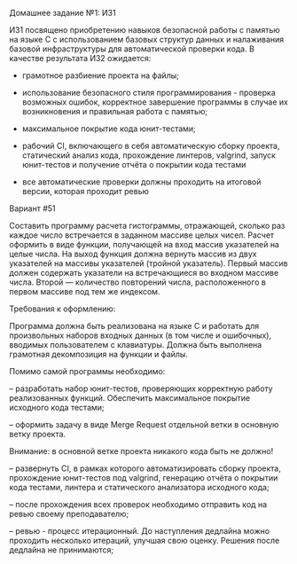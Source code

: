Домашнее задание №1: ИЗ1

ИЗ1 посвящено приобретению навыков безопасной работы с памятью на языке C с использованием базовых структур данных и налаживания базовой инфраструктуры для автоматической проверки кода. В качестве результата ИЗ2 ожидается:

* грамотное разбиение проекта на файлы;

* использование безопасного стиля программирования - проверка возможных ошибок, корректное завершение программы в случае их возникновения и правильная работа с памятью;

* максимальное покрытие кода юнит-тестами;

* рабочий CI, включающего в себя автоматическую сборку проекта, статический анализ кода, прохождение линтеров, valgrind, запуск юнит-тестов и получение отчёта о покрытии кода тестами

* все автоматические проверки должны проходить на итоговой версии, которая проходит ревью

Вариант #51

Составить программу расчета гистограммы, отражающей, сколько раз каждое число встречается в заданном массиве целых чисел. Расчет оформить в виде функции, получающей на вход массив указателей на целые числа. На выход функция должна вернуть массив из двух указателей на массивы указателей (тройной указатель). Первый массив должен содержать указатели на встречающиеся во входном массиве числа. Второй — количество повторений числа, расположенного в первом массиве под тем же индексом.

Требования к оформлению:

Программа должна быть реализована на языке C и работать для произвольных наборов входных данных (в том числе и ошибочных), вводимых пользователем с клавиатуры. Должна быть выполнена грамотная декомпозиция на функции и файлы.

Помимо самой программы необходимо:

– разработать набор юнит-тестов, проверяющих корректную работу реализованных функций. Обеспечить максимальное покрытие исходного кода тестами;

– оформить задачу в виде Merge Request отдельной ветки в основную ветку проекта.

Внимание: в основной ветке проекта никакого кода быть не должно!

– развернуть CI, в рамках которого автоматизировать сборку проекта, прохождение юнит-тестов под valgrind, генерацию отчёта о покрытии кода тестами, линтера и статического анализатора исходного кода;

– после прохождения всех проверок необходимо отправить код на ревью своему преподавателю;

– ревью - процесс итерационный. До наступления дедлайна можно проходить несколько итераций, улучшая свою оценку. Решения после дедлайна не принимаются;
